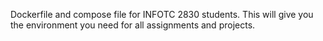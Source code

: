 Dockerfile and compose file for INFOTC 2830 students. This will give you the environment you need for all assignments and projects.